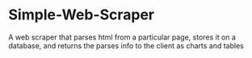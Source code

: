 # Simple-Web-Scraper
A web scraper that parses html from a particular page, stores it on a database, and returns the parses info to the client as charts and tables
